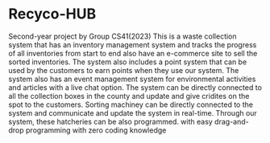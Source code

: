 # Recyco-HUB
Second-year project by Group CS41(2023)
This is a waste collection system that has an inventory management system and tracks the progress of all inventories from start to end
also have an e-commerce site to sell the sorted inventories.
The system also includes a point system that can be used by the customers to earn points when they use our system.
The system also has an event management system for environmental activities and articles with a live chat option.
The system can be directly connected to all the collection boxes in the county and update and give cridites on the spot to the customers.
Sorting machiney can be directly connected to the system and communicate and update the system in real-time.
Through our system, these hatcheries can be also programmed. with easy drag-and-drop programming with zero coding knowledge